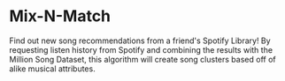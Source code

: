 # Mix-N-Match
Find out new song recommendations from a friend's Spotify Library! By requesting listen history from Spotify and combining the results with the Million Song Dataset, this algorithm will create song clusters based off of alike musical attributes.

